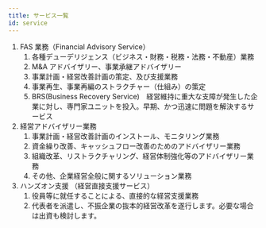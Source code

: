 ```yaml
---
title: サービス一覧
id: service
---
```


1. ​FAS 業務（Financial Advisory Service）
    1. 各種デューデリジェンス（ビジネス・財務・税務・法務・不動産）業務
    2. M&A アドバイザリー、事業承継アドバイザリー
    3. 事業計画・経営改善計画の策定、及び支援業務
    4. 事業再生、事業再編のストラクチャー（仕組み）の策定
    5. BRS(Business Recovery Service)　経営維持に重大な支障が発生した企業に対し、専門家ユニットを投入。早期、かつ迅速に問題を解決するサービス
2. 経営アドバイザリー業務
    1. 事業計画・経営改善計画のインストール、モニタリング業務
    2. 資⾦繰り改善、キャッシュフロー改善のためのアドバイザリー業務
    3. 組織改革、リストラクチャリング、経営体制強化等のアドバイザリー業務
    4. その他、企業経営全般に関するソリューション業務
3. ハンズオン支援 （経営直接支援サービス）
    1. 役員等に就任することによる、直接的な経営支援業務
    2. 代表者を派遣し、不振企業の抜本的経営改革を遂行します。必要な場合は出資も検討します。
    
